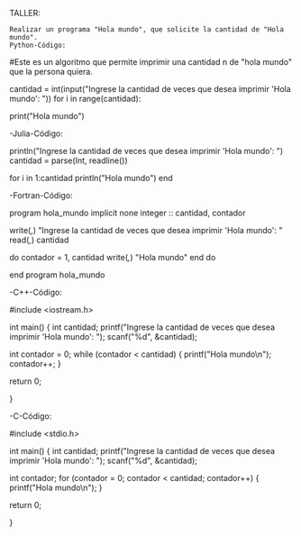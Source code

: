 TALLER:

    Realizar un programa "Hola mundo", que solicite la cantidad de "Hola mundo".
    Python-Código:

#Este es un algoritmo que permite imprimir una cantidad n de "hola mundo" que la persona quiera.

cantidad = int(input("Ingrese la cantidad de veces que desea imprimir 'Hola mundo': "))
for i in range(cantidad):

print("Hola mundo")

-Julia-Código:

println("Ingrese la cantidad de veces que desea imprimir 'Hola mundo': ")
cantidad = parse(Int, readline())

for i in 1:cantidad
println("Hola mundo")
end

-Fortran-Código:

program hola_mundo
implicit none
integer :: cantidad, contador

write(*,*) "Ingrese la cantidad de veces que desea imprimir 'Hola mundo': "
read(*,*) cantidad

do contador = 1, cantidad
    write(*,*) "Hola mundo"
end do

end program hola_mundo

-C++-Código:

#include <iostream.h>

int main()
{
int cantidad;
printf("Ingrese la cantidad de veces que desea imprimir 'Hola mundo': ");
scanf("%d", &cantidad);

int contador = 0;
while (contador < cantidad) {
    printf("Hola mundo\n");
    contador++;
}

return 0;

}

-C-Código:

#include <stdio.h>

int main() {
int cantidad;
printf("Ingrese la cantidad de veces que desea imprimir 'Hola mundo': ");
scanf("%d", &cantidad);

int contador;
for (contador = 0; contador < cantidad; contador++) {
    printf("Hola mundo\n");
}

return 0;

}
